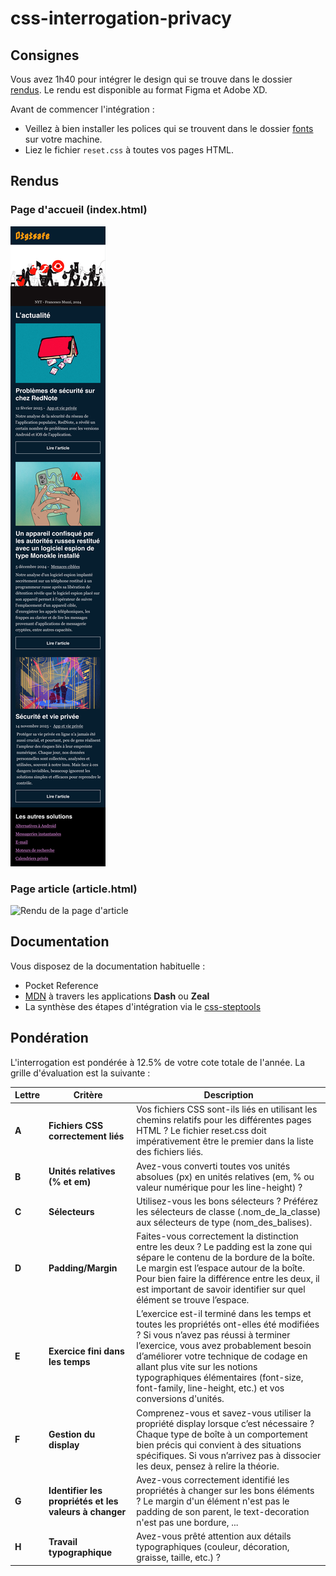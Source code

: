 # css-interrogation-privacy
 
## Consignes
Vous avez 1h40 pour intégrer le design qui se trouve dans le dossier [rendus](./rendus/). Le rendu est disponible au format Figma et Adobe XD.

Avant de commencer l'intégration :
- Veillez à bien installer les polices qui se trouvent dans le dossier [fonts](./fonts/) sur votre machine.
- Liez le fichier `reset.css` à toutes vos pages HTML.

## Rendus
### Page d'accueil (index.html)
![Rendu de la page d'accueil](./rendus/svg/Accueil.svg)
### Page article (article.html)
![Rendu de la page d'article](./rendus/svg/Article.svg)

## Documentation
Vous disposez de la documentation habituelle :
- Pocket Reference
- [MDN](https://developer.mozilla.org/fr/docs/Web/CSS) à travers les applications **Dash** ou **Zeal**
- La synthèse des étapes d'intégration via le [css-steptools](./docs/css-steptools/)

## Pondération
L'interrogation est pondérée à 12.5% de votre cote totale de l'année.
La grille d'évaluation est la suivante : 

| Lettre | Critère                                                | Description                                                                                                                                                                                                                                                                                                                                               |
| ------ | ------------------------------------------------------ | --------------------------------------------------------------------------------------------------------------------------------------------------------------------------------------------------------------------------------------------------------------------------------------------------------------------------------------------------------- |
| **A**  | **Fichiers CSS correctement liés**                     | Vos fichiers CSS sont-ils liés en utilisant les chemins relatifs pour les différentes pages HTML ? Le fichier reset.css doit impérativement être le premier dans la liste des fichiers liés.                                                                                                                                                              |
| **B**  | **Unités relatives (% et em)**                         | Avez-vous converti toutes vos unités absolues (px) en unités relatives (em, % ou valeur numérique pour les line-height) ?                                                                                                                                                                                                                                 |
| **C**  | **Sélecteurs**                                         | Utilisez-vous les bons sélecteurs ? Préférez les sélecteurs de classe (.nom_de_la_classe) aux sélecteurs de type (nom_des_balises).                                                                                                                                                                                                                       |
| **D**  | **Padding/Margin**                                     | Faites-vous correctement la distinction entre les deux ? Le padding est la zone qui sépare le contenu de la bordure de la boîte. Le margin est l’espace autour de la boîte. Pour bien faire la différence entre les deux, il est important de savoir identifier sur quel élément se trouve l’espace.                                                      |
| **E**  | **Exercice fini dans les temps**                       | L’exercice est-il terminé dans les temps et toutes les propriétés ont-elles été modifiées ? Si vous n’avez pas réussi à terminer l’exercice, vous avez probablement besoin d’améliorer votre technique de codage en allant plus vite sur les notions typographiques élémentaires (font-size, font-family, line-height, etc.) et vos conversions d'unités. |
| **F**  | **Gestion du display**                                 | Comprenez-vous et savez-vous utiliser la propriété display lorsque c’est nécessaire ? Chaque type de boîte à un comportement bien précis qui convient à des situations spécifiques. Si vous n’arrivez pas à dissocier les deux, pensez à relire la théorie.                                                                                               |
| **G**  | **Identifier les propriétés et les valeurs à changer** | Avez-vous correctement identifié les propriétés à changer sur les bons éléments ? Le margin d'un élément n'est pas le padding de son parent, le text-decoration n'est pas une bordure, ...                                                                                                                                                                |
| **H**  | **Travail typographique**                              | Avez-vous prêté attention aux détails typographiques (couleur, décoration, graisse, taille, etc.) ?                                                                                                                                                                                                                                                       |
